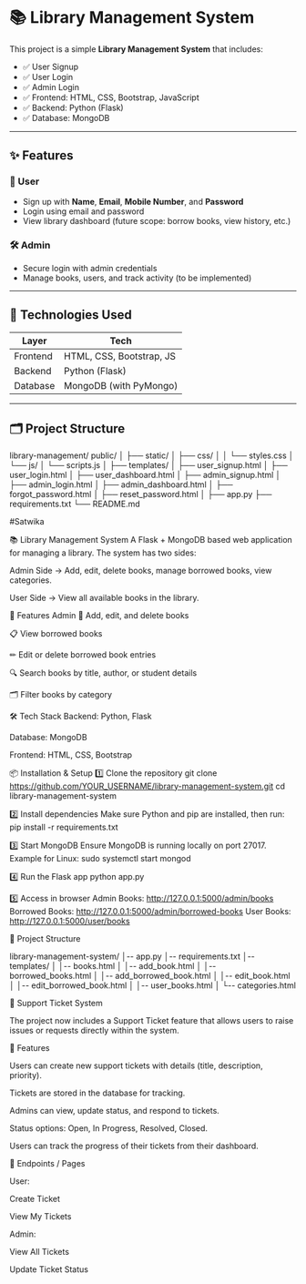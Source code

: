 # 📚 Library Management System

This project is a simple **Library Management System** that includes:

- ✅ User Signup
- ✅ User Login
- ✅ Admin Login
- ✅ Frontend: HTML, CSS, Bootstrap, JavaScript
- ✅ Backend: Python (Flask)
- ✅ Database: MongoDB

---

## ✨ Features

### 👤 User
- Sign up with **Name**, **Email**, **Mobile Number**, and **Password**
- Login using email and password
- View library dashboard (future scope: borrow books, view history, etc.)

### 🛠️ Admin
- Secure login with admin credentials
- Manage books, users, and track activity (to be implemented)

---

## 🔧 Technologies Used

| Layer       | Tech                        |
|-------------|-----------------------------|
| Frontend    | HTML, CSS, Bootstrap, JS    |
| Backend     | Python (Flask)              |
| Database    | MongoDB (with PyMongo)      |

---

## 🗂️ Project Structure

library-management/
public/
│
├── static/
│ ├── css/
│ │ └── styles.css
│ └── js/
│ └── scripts.js
│
├── templates/
│ ├── user_signup.html
│ ├── user_login.html
│ ├── user_dashboard.html
│ ├── admin_signup.html
│ ├── admin_login.html
│ ├── admin_dashboard.html
│ ├── forgot_password.html
│ ├── reset_password.html
│
├── app.py
├── requirements.txt
└── README.md


#Satwika



📚 Library Management System
A Flask + MongoDB based web application for managing a library.
The system has two sides:

Admin Side → Add, edit, delete books, manage borrowed books, view categories.

User Side → View all available books in the library.

🚀 Features
Admin
📖 Add, edit, and delete books

📋 View borrowed books

✏ Edit or delete borrowed book entries

🔍 Search books by title, author, or student details

🗂 Filter books by category

    

🛠 Tech Stack
Backend: Python, Flask

Database: MongoDB

Frontend: HTML, CSS, Bootstrap

📦 Installation & Setup
1️⃣ Clone the repository
    git clone https://github.com/YOUR_USERNAME/library-management-system.git
    cd library-management-system
    
2️⃣ Install dependencies
    Make sure Python and pip are installed, then run:
      pip install -r requirements.txt
      
3️⃣ Start MongoDB
Ensure MongoDB is running locally on port 27017.
Example for Linux:
    sudo systemctl start mongod
    
4️⃣ Run the Flask app
      python app.py

5️⃣ Access in browser
    Admin Books: http://127.0.0.1:5000/admin/books
    Borrowed Books: http://127.0.0.1:5000/admin/borrowed-books
    User Books: http://127.0.0.1:5000/user/books
    
📂 Project Structure

library-management-system/
│-- app.py
│-- requirements.txt
│-- templates/
│   │-- books.html
│   │-- add_book.html
│   │-- borrowed_books.html
│   │-- add_borrowed_book.html
│   │-- edit_book.html
│   │-- edit_borrowed_book.html
│   │-- user_books.html
│   └-- categories.html


🎫 Support Ticket System

The project now includes a Support Ticket feature that allows users to raise issues or requests directly within the system.

🔹 Features

Users can create new support tickets with details (title, description, priority).

Tickets are stored in the database for tracking.

Admins can view, update status, and respond to tickets.

Status options: Open, In Progress, Resolved, Closed.

Users can track the progress of their tickets from their dashboard.

🔹 Endpoints / Pages

User:

Create Ticket

View My Tickets

Admin:

View All Tickets

Update Ticket Status

